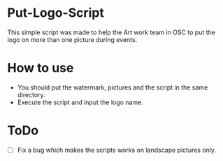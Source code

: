 # Put-Logo-Script

This simple script was made to help the Art work team in OSC to put the logo on more than one picture during events.

# How to use 
* You should put the watermark, pictures and the script in the same directory.
* Execute the script and input the logo name.

# ToDo
* [ ] Fix a bug which makes the scripts works on landscape pictures only.

